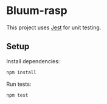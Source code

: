 # Bluum-rasp

This project uses [Jest](https://jestjs.io/) for unit testing.

## Setup

Install dependencies:

```bash
npm install
```

Run tests:

```bash
npm test
```

